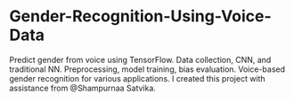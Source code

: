 # Gender-Recognition-Using-Voice-Data
Predict gender from voice using TensorFlow. Data collection, CNN, and traditional NN. Preprocessing, model training, bias evaluation. Voice-based gender recognition for various applications.
I created this project with assistance from @Shampurnaa Satvika.
